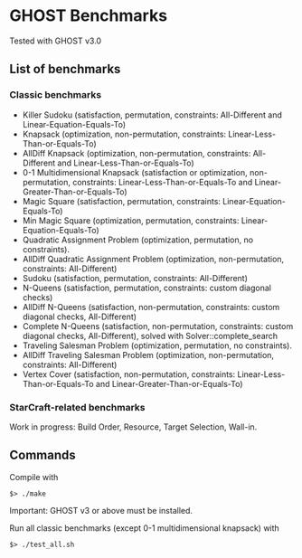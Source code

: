 # GHOST Benchmarks
Tested with GHOST v3.0

## List of benchmarks
### Classic benchmarks
- Killer Sudoku (satisfaction, permutation, constraints: All-Different and Linear-Equation-Equals-To)
- Knapsack (optimization, non-permutation, constraints: Linear-Less-Than-or-Equals-To)
- AllDiff Knapsack (optimization, non-permutation, constraints: All-Different and Linear-Less-Than-or-Equals-To)
- 0-1 Multidimensional Knapsack (satisfaction or optimization, non-permutation, constraints: Linear-Less-Than-or-Equals-To and Linear-Greater-Than-or-Equals-To)
- Magic Square (satisfaction, permutation, constraints: Linear-Equation-Equals-To)
- Min Magic Square (optimization, permutation, constraints: Linear-Equation-Equals-To)
- Quadratic Assignment Problem (optimization, permutation, no constraints).
- AllDiff Quadratic Assignment Problem (optimization, non-permutation, constraints: All-Different)
- Sudoku (satisfaction, permutation, constraints: All-Different)
- N-Queens (satisfaction, permutation, constraints: custom diagonal checks)
- AllDiff N-Queens (satisfaction, non-permutation, constraints: custom diagonal checks, All-Different)
- Complete N-Queens (satisfaction, non-permutation, constraints: custom diagonal checks, All-Different), solved with Solver::complete_search
- Traveling Salesman Problem (optimization, permutation, no constraints).
- AllDiff Traveling Salesman Problem (optimization, non-permutation, constraints: All-Different)
- Vertex Cover (satisfaction, non-permutation, constraints: Linear-Less-Than-or-Equals-To and Linear-Greater-Than-or-Equals-To)

### StarCraft-related benchmarks
Work in progress: Build Order, Resource, Target Selection, Wall-in.

## Commands

Compile with
```shell
$> ./make
```
Important: GHOST v3 or above must be installed.

Run all classic benchmarks (except 0-1 multidimensional knapsack) with
```shell
$> ./test_all.sh
```
